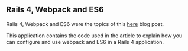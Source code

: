 ## Rails 4, Webpack and ES6

Rails 4, Webpack and ES6 were the topics of this [here](https://revs.runtime-revolution.com/want-to-use-es6-with-rails-right-now-webpack-to-the-rescue-ebefb2004e9e) blog post.

This application contains the code used in the article to explain how you can configure and use webpack and ES6 in a Rails 4 application.
